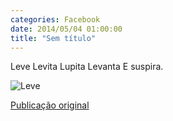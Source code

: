 ```yaml
---
categories: Facebook
date: 2014/05/04 01:00:00
title: "Sem título"
---
```


Leve
Levita
Lupita
Levanta
E suspira.

![Leve][1]

[Publicação original](https://www.facebook.com/photo.php?fbid=1419173811686316&set=a.1418042228466141.1073741828.1418031755133855)

[1]: ../../img/10154272_1419173811686316_4368697603333944810_n.jpg


